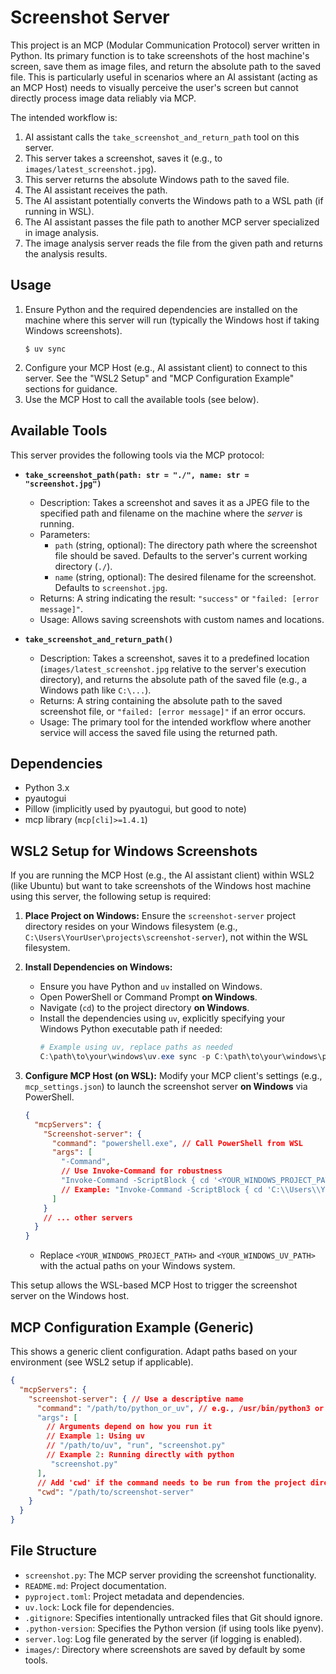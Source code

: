 # Screenshot Server

This project is an MCP (Modular Communication Protocol) server written in Python. Its primary function is to take screenshots of the host machine's screen, save them as image files, and return the absolute path to the saved file. This is particularly useful in scenarios where an AI assistant (acting as an MCP Host) needs to visually perceive the user's screen but cannot directly process image data reliably via MCP.

The intended workflow is:
1. AI assistant calls the `take_screenshot_and_return_path` tool on this server.
2. This server takes a screenshot, saves it (e.g., to `images/latest_screenshot.jpg`).
3. This server returns the absolute Windows path to the saved file.
4. The AI assistant receives the path.
5. The AI assistant potentially converts the Windows path to a WSL path (if running in WSL).
6. The AI assistant passes the file path to another MCP server specialized in image analysis.
7. The image analysis server reads the file from the given path and returns the analysis results.

## Usage

1.  Ensure Python and the required dependencies are installed on the machine where this server will run (typically the Windows host if taking Windows screenshots).
    ```
    $ uv sync
    ```
2.  Configure your MCP Host (e.g., AI assistant client) to connect to this server. See the "WSL2 Setup" and "MCP Configuration Example" sections for guidance.
3.  Use the MCP Host to call the available tools (see below).

## Available Tools

This server provides the following tools via the MCP protocol:

*   **`take_screenshot_path(path: str = "./", name: str = "screenshot.jpg")`**
    *   Description: Takes a screenshot and saves it as a JPEG file to the specified path and filename on the machine where the *server* is running.
    *   Parameters:
        *   `path` (string, optional): The directory path where the screenshot file should be saved. Defaults to the server's current working directory (`./`).
        *   `name` (string, optional): The desired filename for the screenshot. Defaults to `screenshot.jpg`.
    *   Returns: A string indicating the result: `"success"` or `"failed: [error message]"`.
    *   Usage: Allows saving screenshots with custom names and locations.

*   **`take_screenshot_and_return_path()`**
    *   Description: Takes a screenshot, saves it to a predefined location (`images/latest_screenshot.jpg` relative to the server's execution directory), and returns the absolute path of the saved file (e.g., a Windows path like `C:\...`).
    *   Returns: A string containing the absolute path to the saved screenshot file, or `"failed: [error message]"` if an error occurs.
    *   Usage: The primary tool for the intended workflow where another service will access the saved file using the returned path.

## Dependencies

- Python 3.x
- pyautogui
- Pillow (implicitly used by pyautogui, but good to note)
- mcp library (`mcp[cli]>=1.4.1`)

## WSL2 Setup for Windows Screenshots

If you are running the MCP Host (e.g., the AI assistant client) within WSL2 (like Ubuntu) but want to take screenshots of the Windows host machine using this server, the following setup is required:

1.  **Place Project on Windows:**
    Ensure the `screenshot-server` project directory resides on your Windows filesystem (e.g., `C:\Users\YourUser\projects\screenshot-server`), not within the WSL filesystem.

2.  **Install Dependencies on Windows:**
    *   Ensure you have Python and `uv` installed on Windows.
    *   Open PowerShell or Command Prompt **on Windows**.
    *   Navigate (`cd`) to the project directory **on Windows**.
    *   Install the dependencies using `uv`, explicitly specifying your Windows Python executable path if needed:
        ```powershell
        # Example using uv, replace paths as needed
        C:\path\to\your\windows\uv.exe sync -p C:\path\to\your\windows\python.exe
        ```

3.  **Configure MCP Host (on WSL):**
    Modify your MCP client's settings (e.g., `mcp_settings.json`) to launch the screenshot server **on Windows** via PowerShell.

    ```json
    {
      "mcpServers": {
        "Screenshot-server": {
          "command": "powershell.exe", // Call PowerShell from WSL
          "args": [
            "-Command",
            // Use Invoke-Command for robustness
            "Invoke-Command -ScriptBlock { cd '<YOUR_WINDOWS_PROJECT_PATH>'; & '<YOUR_WINDOWS_UV_PATH>' run screenshot.py }"
            // Example: "Invoke-Command -ScriptBlock { cd 'C:\\Users\\YourUser\\projects\\screenshot-server'; & 'C:\\Users\\YourUser\\.local\\bin\\uv.exe' run screenshot.py }"
          ]
        }
        // ... other servers
      }
    }
    ```
    *   Replace `<YOUR_WINDOWS_PROJECT_PATH>` and `<YOUR_WINDOWS_UV_PATH>` with the actual paths on your Windows system.

This setup allows the WSL-based MCP Host to trigger the screenshot server on the Windows host.

## MCP Configuration Example (Generic)

This shows a generic client configuration. Adapt paths based on your environment (see WSL2 setup if applicable).

```json
{
  "mcpServers": {
    "screenshot-server": { // Use a descriptive name
      "command": "/path/to/python_or_uv", // e.g., /usr/bin/python3 or C:\Python310\python.exe
      "args": [
        // Arguments depend on how you run it
        // Example 1: Using uv
        // "/path/to/uv", "run", "screenshot.py"
        // Example 2: Running directly with python
         "screenshot.py"
      ],
      // Add 'cwd' if the command needs to be run from the project directory
      "cwd": "/path/to/screenshot-server"
    }
  }
}
```

## File Structure

- `screenshot.py`: The MCP server providing the screenshot functionality.
- `README.md`: Project documentation.
- `pyproject.toml`: Project metadata and dependencies.
- `uv.lock`: Lock file for dependencies.
- `.gitignore`: Specifies intentionally untracked files that Git should ignore.
- `.python-version`: Specifies the Python version (if using tools like pyenv).
- `server.log`: Log file generated by the server (if logging is enabled).
- `images/`: Directory where screenshots are saved by default by some tools.